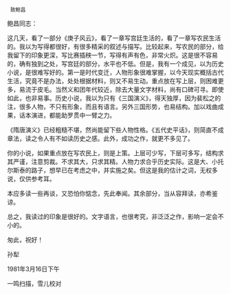      致鲍昌 

  鲍昌同志： 

  这几天，看了一部分《庚子风云》，看了一章写宫廷生活的，看了一章写农民生活的。我以为写得都很好，有很多精采的叙述与描写。比较起来，写农民的部分，给我留下的印象更深，写比赛插秧一节，写得有声有色，非常火炽。这是很不容易的，确有独到之处，写宫廷的部分，水平也不低。但是，我有一个成见，以为历史小说，是很难写好的。第一是时代变迁，人物形象很难掌握，以今天现实概括古代生活，究竟不是办法，处处根据材料，则又不易生动。重点放在写上层，则困难更多，易流于皮毛。当然义和团年代较近，除去大量文字材料，尚有口碑可寻。即使如此，也非易事。历史小说，我以为只有《三国演义》，得天独厚，因为裴松之的注，很多人物，不只有形象，而且有语言。另外三国形势，也易结构。加以戏曲成果，话本演进，都能助罗贯中一臂之力。 

  《隋唐演义》已经粗糙不堪，然尚能留下些人物性格。《五代史平话》，则简直不成章法，读之令人有不如读历史之感。此外，成功之作，就更不多见了。 

  你的小说，如果重点放在写农民上，则是上策。上层可少写，下层可多写，结构求其严谨，注意剪裁。不求其大，只求其精。人物力求合乎历史实际。这是大、小托尔斯泰的路子，想早已在考虑之中，并实施之矣。但这是我的估计之词，无权多说，仅供参考耳。 

  本应多读一些再谈，又恐怕你惦念，先此奉闻。其余部分，当从容拜读，亦希鉴谅。 

  总之，我读过的印象是很好的。文字语言，也很考究，非泛泛之作，影响一定会不小的。 

  匆此，祝好！ 

  孙犁 

  1981年3月16日下午 

  一鸣扫描，雪儿校对 


